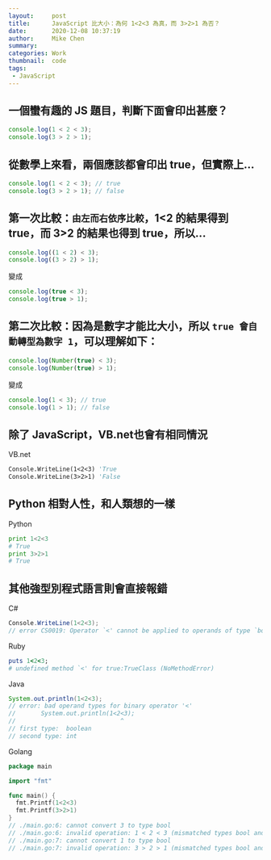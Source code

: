 ```yaml
---
layout:     post
title:      JavaScript 比大小：為何 1<2<3 為真，而 3>2>1 為否？
date:       2020-12-08 10:37:19
author:     Mike Chen
summary:    
categories: Work
thumbnail:  code
tags:
 - JavaScript
---
```



## 一個蠻有趣的 JS 題目，判斷下面會印出甚麼？

```js
console.log(1 < 2 < 3);
console.log(3 > 2 > 1);
```

## 從數學上來看，兩個應該都會印出 true，但實際上...

```js
console.log(1 < 2 < 3); // true
console.log(3 > 2 > 1); // false
```

## 第一次比較：`由左而右依序比較`，1<2 的結果得到 true，而 3>2 的結果也得到 true，所以...

```js
console.log((1 < 2) < 3);
console.log((3 > 2) > 1);
```

變成

```js
console.log(true < 3);
console.log(true > 1);
```

## 第二次比較：因為是數字才能比大小，所以 `true 會自動轉型為數字 1`，可以理解如下：

```js
console.log(Number(true) < 3);
console.log(Number(true) > 1);
```

變成

```js
console.log(1 < 3); // true
console.log(1 > 1); // false
```

## 除了 JavaScript，VB.net也會有相同情況

VB.net
```vb
Console.WriteLine(1<2<3) 'True
Console.WriteLine(3>2>1) 'False
```

## Python 相對人性，和人類想的一樣

Python
```python
print 1<2<3
# True
print 3>2>1
# True
```

## 其他強型別程式語言則會直接報錯

C#
```csharp
Console.WriteLine(1<2<3);
// error CS0019: Operator `<' cannot be applied to operands of type `bool' and `int'
```

Ruby
```ruby
puts 1<2<3;
# undefined method `<' for true:TrueClass (NoMethodError)
```

Java
```java
System.out.println(1<2<3);
// error: bad operand types for binary operator '<'
//       System.out.println(1<2<3);
//                             ^
// first type:  boolean
// second type: int
```

Golang
```go
package main

import "fmt"

func main() {
  fmt.Printf(1<2<3)
  fmt.Printf(3>2>1)
}
// ./main.go:6: cannot convert 3 to type bool
// ./main.go:6: invalid operation: 1 < 2 < 3 (mismatched types bool and int)
// ./main.go:7: cannot convert 1 to type bool
// ./main.go:7: invalid operation: 3 > 2 > 1 (mismatched types bool and int)
```